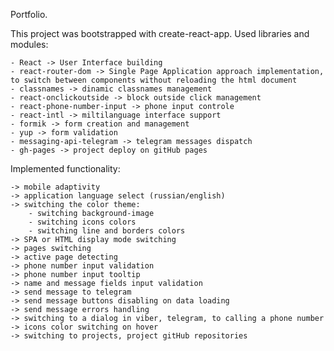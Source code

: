 Portfolio.

This project was bootstrapped with create-react-app.
Used libraries and modules:

    - React -> User Interface building
    - react-router-dom -> Single Page Application approach implementation, to switch between components without reloading the html document
    - classnames -> dinamic classnames management
    - react-onclickoutside -> block outside click management
    - react-phone-number-input -> phone input controle
    - react-intl -> miltilanguage interface support
    - formik -> form creation and management
    - yup -> form validation
    - messaging-api-telegram -> telegram messages dispatch
    - gh-pages -> project deploy on gitHub pages


Implemented functionality:

    -> mobile adaptivity
    -> application language select (russian/english)
    -> switching the color theme:
        - switching background-image
        - switching icons colors
        - switching line and borders colors
    -> SPA or HTML display mode switching
    -> pages switching
    -> active page detecting
    -> phone number input validation
    -> phone number input tooltip
    -> name and message fields input validation
    -> send message to telegram
    -> send message buttons disabling on data loading
    -> send message errors handling
    -> switching to a dialog in viber, telegram, to calling a phone number
    -> icons color switching on hover
    -> switching to projects, project gitHub repositories